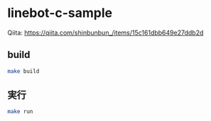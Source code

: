 # linebot-c-sample

Qiita: https://qiita.com/shinbunbun_/items/15c161dbb649e27ddb2d

## build

```sh
make build
```

## 実行

```sh
make run
```

